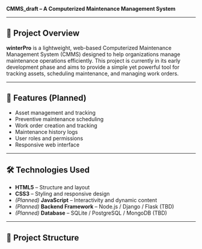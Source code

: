 **CMMS_draft – A Computerized Maintenance Management System**

---

## 📌 Project Overview

**winterPro** is a lightweight, web-based Computerized Maintenance Management System (CMMS) designed to help organizations manage maintenance operations efficiently. This project is currently in its early development phase and aims to provide a simple yet powerful tool for tracking assets, scheduling maintenance, and managing work orders.

---

## 🚀 Features (Planned)

- Asset management and tracking
- Preventive maintenance scheduling
- Work order creation and tracking
- Maintenance history logs
- User roles and permissions
- Responsive web interface

---

## 🛠️ Technologies Used

- **HTML5** – Structure and layout
- **CSS3** – Styling and responsive design
- *(Planned)* **JavaScript** – Interactivity and dynamic content
- *(Planned)* **Backend Framework** – Node.js / Django / Flask (TBD)
- *(Planned)* **Database** – SQLite / PostgreSQL / MongoDB (TBD)

---

## 📁 Project Structure
